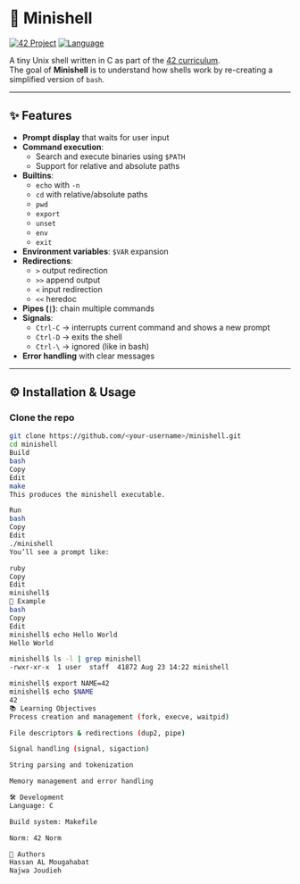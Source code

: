 # 🐚 Minishell

[![42 Project](https://img.shields.io/badge/42-Project-blue)](https://42.fr/)
[![Language](https://img.shields.io/badge/language-C-orange.svg)](https://en.wikipedia.org/wiki/C_(programming_language))

A tiny Unix shell written in C as part of the [42 curriculum](https://42.fr/).  
The goal of **Minishell** is to understand how shells work by re-creating a simplified version of `bash`.

---

## ✨ Features

- **Prompt display** that waits for user input
- **Command execution**:
  - Search and execute binaries using `$PATH`
  - Support for relative and absolute paths
- **Builtins**:
  - `echo` with `-n`
  - `cd` with relative/absolute paths
  - `pwd`
  - `export`
  - `unset`
  - `env`
  - `exit`
- **Environment variables**: `$VAR` expansion
- **Redirections**:
  - `>` output redirection
  - `>>` append output
  - `<` input redirection
  - `<<` heredoc
- **Pipes (`|`)**: chain multiple commands
- **Signals**:
  - `Ctrl-C` → interrupts current command and shows a new prompt
  - `Ctrl-D` → exits the shell
  - `Ctrl-\` → ignored (like in bash)
- **Error handling** with clear messages

---

## ⚙️ Installation & Usage

### Clone the repo
```bash
git clone https://github.com/<your-username>/minishell.git
cd minishell
Build
bash
Copy
Edit
make
This produces the minishell executable.

Run
bash
Copy
Edit
./minishell
You’ll see a prompt like:

ruby
Copy
Edit
minishell$ 
📝 Example
bash
Copy
Edit
minishell$ echo Hello World
Hello World

minishell$ ls -l | grep minishell
-rwxr-xr-x  1 user  staff  41872 Aug 23 14:22 minishell

minishell$ export NAME=42
minishell$ echo $NAME
42
📚 Learning Objectives
Process creation and management (fork, execve, waitpid)

File descriptors & redirections (dup2, pipe)

Signal handling (signal, sigaction)

String parsing and tokenization

Memory management and error handling

🛠️ Development
Language: C

Build system: Makefile

Norm: 42 Norm

👤 Authors
Hassan AL Mougahabat
Najwa Joudieh
